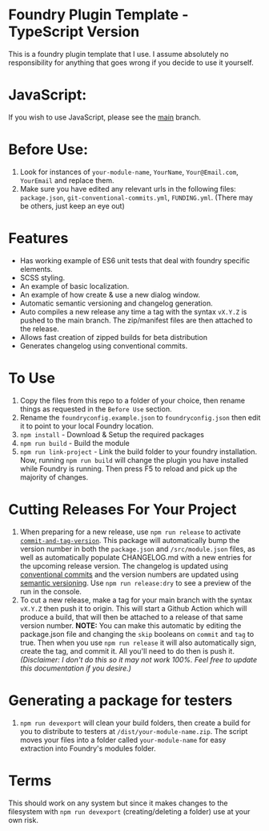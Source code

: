 # Foundry Plugin Template - TypeScript Version

This is a foundry plugin template that I use. I assume absolutely no responsibility for anything that goes wrong if you decide to use it yourself.

# JavaScript:

If you wish to use JavaScript, please see the [main](https://github.com/eddiedover/foundry-plugin-template/) branch.

# Before Use:
1. Look for instances of `your-module-name`, `YourName`, `Your@Email.com`, `YourEmail` and replace them.
2. Make sure you have edited any relevant urls in the following files: `package.json`, `git-conventional-commits.yml`, `FUNDING.yml`. (There may be others, just keep an eye out)


# Features
- Has working example of ES6 unit tests that deal with foundry specific elements.
- SCSS styling.
- An example of basic localization.
- An example of how create & use a new dialog window.
- Automatic semantic versioning and changelog generation.
- Auto compiles a new release any time a tag with the syntax `vX.Y.Z` is pushed to the main branch. The zip/manifest files are then attached to the release.
- Allows fast creation of zipped builds for beta distribution
- Generates changelog using conventional commits.

# To Use

1. Copy the files from this repo to a folder of your choice, then rename things as requested in the `Before Use` section.
2. Rename the `foundryconfig.example.json` to `foundryconfig.json` then edit it to point to your local Foundry location.
3. `npm install` - Download & Setup the required packages
4. `npm run build` - Build the module
5. `npm run link-project` - Link the build folder to your foundry installation. Now, running `npm run build` will change the plugin you have installed while Foundry is running. Then press F5 to reload and pick up the majority of changes.

# Cutting Releases For Your Project

1. When preparing for a new release, use `npm run release` to activate [`commit-and-tag-version`](https://www.npmjs.com/package/commit-and-tag-version#configuration). This package will automatically bump the version number in both the `package.json` and `/src/module.json` files, as well as automatically populate CHANGELOG.md with a new entries for the upcoming release version. The changelog is updated using [conventional commits](https://www.conventionalcommits.org/en/v1.0.0/) and the version numbers are updated using [semantic versioning](https://semver.org/). Use `npm run release:dry` to see a preview of the run in the console.
2. To cut a new release, make a tag for your main branch with the syntax `vX.Y.Z` then push it to origin. This will start a Github Action which will produce a build, that will then be attached to a release of that same version number. **NOTE:** You can make this automatic by editing the package.json file and changing the `skip` booleans on `commit` and `tag` to true. Then when you use `npm run release` it will also automatically sign, create the tag, and commit it. All you'll need to do then is push it. _(Disclaimer: I don't do this so it may not work 100%. Feel free to update this documentation if you desire.)_

# Generating a package for testers

1. `npm run devexport` will clean your build folders, then create a build for you to distribute to testers at `/dist/your-module-name.zip`. The script moves your files into a folder called `your-module-name` for easy extraction into Foundry's modules folder.

# Terms

This should work on any system but since it makes changes to the filesystem with `npm run devexport` (creating/deleting a folder) use at your own risk.
